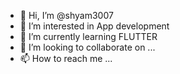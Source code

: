 - 👋 Hi, I’m @shyam3007
- 👀 I’m interested in App development
- 🌱 I’m currently learning FLUTTER
- 💞️ I’m looking to collaborate on ...
- 📫 How to reach me ...

<!---
shyam3007/shyam3007 is a ✨ special ✨ repository because its `README.md` (this file) appears on your GitHub profile.
You can click the Preview link to take a look at your changes.
--->
